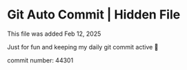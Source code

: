 # Git Auto Commit | Hidden File

This file was added Feb 12, 2025

Just for fun and keeping my daily git commit active 🤪

commit number: 44301
